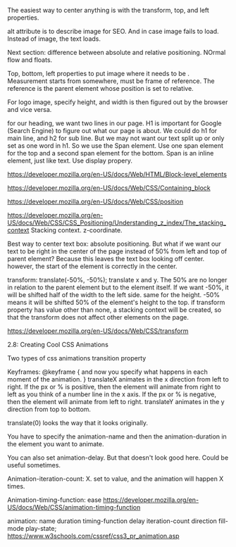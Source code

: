 The easiest way to center anything is with the transform, top, and left properties.

alt attribute is to describe image for SEO. And in case image fails to load. Instead of image, the text loads. 

Next section: difference between absolute and relative positioning. NOrmal flow and floats. 

Top, bottom, left properties to put image where it needs to be .
Measurement starts from somewhere, must be  frame of reference. The reference is the parent element whose position is set to relative. 

For logo image, specify height, and width is then figured out by the browser and vice versa. 

for our heading, we want two lines in our page. H1 is important for Google (Search Engine) to figure out what our page is about. We could do h1 for main line, and h2 for sub line.  But we may not want our text split up or only set as one word in h1. So we use the Span element. Use one span element for the top and a second span element for the bottom. Span is an inline element, just like text. Use display propery. 

https://developer.mozilla.org/en-US/docs/Web/HTML/Block-level_elements

https://developer.mozilla.org/en-US/docs/Web/CSS/Containing_block

https://developer.mozilla.org/en-US/docs/Web/CSS/position

https://developer.mozilla.org/en-US/docs/Web/CSS/CSS_Positioning/Understanding_z_index/The_stacking_context
    Stacking context. z-coordinate. 

Best way to center text box: absolute positioning. But what if we want our text to be right in the center of the page instead of 50% from left and top of parent element? Because this leaves the text box looking off center. however, the start of the element is correctly in the center. 

transform: translate(-50%, -50%);
translate x and y. The 50% are no longer in relation to the parent element but to the element itself. If we want -50%, it will be shifted half of the width to the left side. same for the height. -50% means it will be shifted 50% of the element's height to the top. if transform property has value other than none, a stacking context will be created, so that the transform does not affect other elements on the page. 

https://developer.mozilla.org/en-US/docs/Web/CSS/transform

2.8: Creating Cool CSS Animations

Two types of css animations
transition property

Keyframes:
@keyframe <name> {
    and now you specify what happens in each moment of the animation. 
}
translateX animates in the x direction from left to right. If the px or % is positive, then the element will animate from right to left as you think of a number line in the x axis. If the px or % is negative, then the element will animate from left to right. 
translateY animates in the y direction from top to bottom.

translate(0) looks the way that it looks originally. 

You have to specify the animation-name and then the animation-duration in the element you want to animate. 

You can also set animation-delay. But that doesn't look good here. Could be useful sometimes. 

Animation-iteration-count: X. set to value, and the animation will happen X times. 

Animation-timing-function: ease
https://developer.mozilla.org/en-US/docs/Web/CSS/animation-timing-function

animation: name duration timing-function delay iteration-count direction fill-mode play-state;
https://www.w3schools.com/cssref/css3_pr_animation.asp